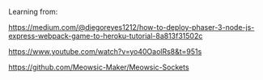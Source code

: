 Learning from:

https://medium.com/@diegoreyes1212/how-to-deploy-phaser-3-node-js-express-webpack-game-to-heroku-tutorial-8a813f31502c

https://www.youtube.com/watch?v=yo40OaolRs8&t=951s

https://github.com/Meowsic-Maker/Meowsic-Sockets
